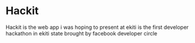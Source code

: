 # Hackit
Hackit is the web app i was hoping to present at ekiti is the first developer hackathon in ekiti state brought by facebook developer circle
